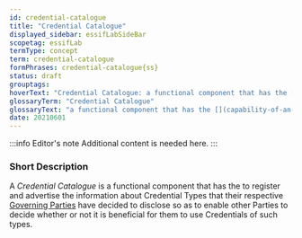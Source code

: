 ```yaml
---
id: credential-catalogue
title: "Credential Catalogue"
displayed_sidebar: essifLabSideBar
scopetag: essifLab
termType: concept
term: credential-catalogue
formPhrases: credential-catalogue{ss}
status: draft
grouptags:
hoverText: "Credential Catalogue: a functional component that has the [](capability-of-an-actor@) to register and advertise the information about Credential Types that their respective Governing Parties have decided to disclose so as to enable other Parties to decide whether or not it is beneficial for them to use Credentials of such types."
glossaryTerm: "Credential Catalogue"
glossaryText: "a functional component that has the [](capability-of-an-actor@) to register and advertise the information about [credential types](credential-type@) that their respective [governing parties](governance@) have decided to disclose so as to enable other [parties](@) to decide whether or not it is beneficial for them to use [credential](@) of such types."
date: 20210601
---
```


:::info Editor's note
Additional content is needed here.
:::

### Short Description

A *Credential Catalogue* is a functional component that has the [](capability-of-an-actor@) to register and advertise the information about Credential Types that their respective [Governing Parties](governance@) have decided to disclose so as to enable other Parties to decide whether or not it is beneficial for them to use Credentials of such types.